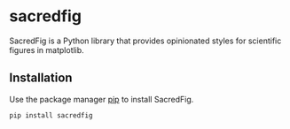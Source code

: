 # sacredfig

SacredFig is a Python library that provides opinionated styles for scientific figures in matplotlib.


## Installation

Use the package manager [pip](https://pip.pypa.io/en/stable/) to install SacredFig.

```bash
pip install sacredfig